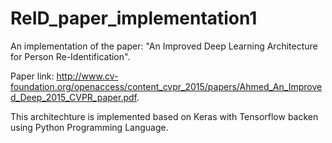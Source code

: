 # ReID_paper_implementation1
An implementation of the paper: "An Improved Deep Learning Architecture for Person Re-Identification".

Paper link: http://www.cv-foundation.org/openaccess/content_cvpr_2015/papers/Ahmed_An_Improved_Deep_2015_CVPR_paper.pdf.

This architechture is implemented based on Keras with Tensorflow backen using Python Programming Language.
